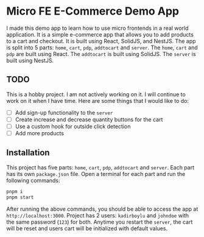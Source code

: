# Micro FE E-Commerce Demo App

I made this demo app to learn how to use micro frontends in a real world application. It is a simple e-commerce app that allows you to add products to a cart and checkout. It is built using React, SolidJS, and NestJS. The app is split into 5 parts: `home`, `cart`, `pdp`, `addtocart` and `server`. The `home`, `cart` and `pdp` are built using React. The `addtocart` is built using SolidJS. The `server` is built using NestJS.

## TODO

This is a hobby project. I am not actively working on it. I will continue to work on it when I have time. Here are some things that I would like to do:

- [ ] Add sign-up functionality to the `server`
- [ ] Create increase and decrease quantity buttons for the cart
- [ ] Use a custom hook for outside click detection
- [ ] Add more products

## Installation

This project has five parts: `home`, `cart`, `pdp`, `addtocart` and `server`. Each part has its own `package.json` file. Open a terminal for each part and run the following commands:

```bash
pnpm i
pnpm start
```

After running the above commands, you should be able to access the app at `http://localhost:3000`. Project has 2 users: `kadirboylu` and `johndoe` with the same password (`123`) for both. Anytime you restart the `server`, the cart will be reset and users cart will be initialized with default values.
